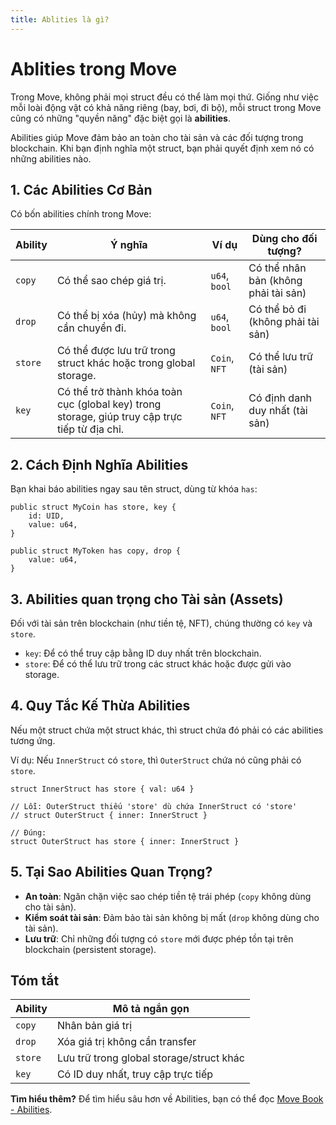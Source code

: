 ```yaml
---
title: Ablities là gì?
---
```


# Ablities trong Move 

Trong Move, không phải mọi struct đều có thể làm mọi thứ. Giống như việc mỗi loài động vật có khả năng riêng (bay, bơi, đi bộ), mỗi struct trong Move cũng có những "quyền năng" đặc biệt gọi là **abilities**.

Abilities giúp Move đảm bảo an toàn cho tài sản và các đối tượng trong blockchain. Khi bạn định nghĩa một struct, bạn phải quyết định xem nó có những abilities nào.

## 1. Các Abilities Cơ Bản

Có bốn abilities chính trong Move:

| Ability | Ý nghĩa | Ví dụ | Dùng cho đối tượng? |
|---|---|---|---|
| `copy` | Có thể sao chép giá trị. | `u64`, `bool` | Có thể nhân bản (không phải tài sản) |
| `drop` | Có thể bị xóa (hủy) mà không cần chuyển đi. | `u64`, `bool` | Có thể bỏ đi (không phải tài sản) |
| `store` | Có thể được lưu trữ trong struct khác hoặc trong global storage. | `Coin`, `NFT` | Có thể lưu trữ (tài sản) |
| `key` | Có thể trở thành khóa toàn cục (global key) trong storage, giúp truy cập trực tiếp từ địa chỉ. | `Coin`, `NFT` | Có định danh duy nhất (tài sản) |

## 2. Cách Định Nghĩa Abilities

Bạn khai báo abilities ngay sau tên struct, dùng từ khóa `has`:

```move
public struct MyCoin has store, key {
    id: UID,
    value: u64,
}

public struct MyToken has copy, drop {
    value: u64,
}
```

## 3. Abilities quan trọng cho Tài sản (Assets)

Đối với tài sản trên blockchain (như tiền tệ, NFT), chúng thường có `key` và `store`.

- `key`: Để có thể truy cập bằng ID duy nhất trên blockchain.
- `store`: Để có thể lưu trữ trong các struct khác hoặc được gửi vào storage.

## 4. Quy Tắc Kế Thừa Abilities

Nếu một struct chứa một struct khác, thì struct chứa đó phải có các abilities tương ứng.

Ví dụ: Nếu `InnerStruct` có `store`, thì `OuterStruct` chứa nó cũng phải có `store`.

```move
struct InnerStruct has store { val: u64 }

// Lỗi: OuterStruct thiếu 'store' dù chứa InnerStruct có 'store'
// struct OuterStruct { inner: InnerStruct }

// Đúng:
struct OuterStruct has store { inner: InnerStruct }
```

## 5. Tại Sao Abilities Quan Trọng?

- **An toàn**: Ngăn chặn việc sao chép tiền tệ trái phép (`copy` không dùng cho tài sản).
- **Kiểm soát tài sản**: Đảm bảo tài sản không bị mất (`drop` không dùng cho tài sản).
- **Lưu trữ**: Chỉ những đối tượng có `store` mới được phép tồn tại trên blockchain (persistent storage).

## Tóm tắt

| Ability | Mô tả ngắn gọn |
|---|---|
| `copy` | Nhân bản giá trị |
| `drop` | Xóa giá trị không cần transfer |
| `store` | Lưu trữ trong global storage/struct khác |
| `key` | Có ID duy nhất, truy cập trực tiếp |

**Tìm hiểu thêm?**
Để tìm hiểu sâu hơn về Abilities, bạn có thể đọc [Move Book - Abilities](https://move-language.github.io/move/abilities.html). 
